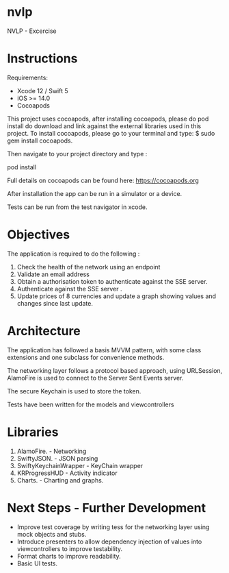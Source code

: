 # nvlp
NVLP - Excercise

# Instructions

   Requirements:
  * Xcode 12 / Swift 5 
  * iOS >= 14.0 
  * Cocoapods

This project uses cocoapods, after installing cocoapods, please do pod install do download and link against the external libraries used in this project.
To install cocoapods, please go to your terminal and type: $ sudo gem install cocoapods.

Then navigate to your project directory and type :

pod install

Full details on cocoapods can be found here:
https://cocoapods.org

After installation the app can be run in a simulator or a device.

Tests can be run from the test navigator in xcode.

# Objectives

The application is required to do the following :

1. Check the health of the network using an endpoint
2. Validate an email address
3. Obtain a authorisation token to authenticate against the SSE server.
4. Authenticate against the SSE server .
5. Update prices of 8 currencies and update a graph showing values and changes since last update.



# Architecture

The application has followed a basis MVVM pattern, with some class extensions and one subclass for convenience methods. 

The networking layer follows a protocol based approach, using URLSession, AlamoFire is used to connect to the Server Sent Events server.

The secure Keychain is used to store the token.

Tests have been written for the models and viewcontrollers


# Libraries

1. AlamoFire.  - Networking
2. SwiftyJSON. - JSON parsing
3. SwiftyKeychainWrapper - KeyChain wrapper
4. KRProgressHUD - Activity indicator
5. Charts.  - Charting and graphs.


# Next Steps - Further Development

* Improve test coverage by writing tess for the networking layer using mock objects and stubs.
* Introduce presenters to allow dependency injection of values into viewcontrollers to improve testability.
* Format charts to improve readability.
* Basic UI tests.











